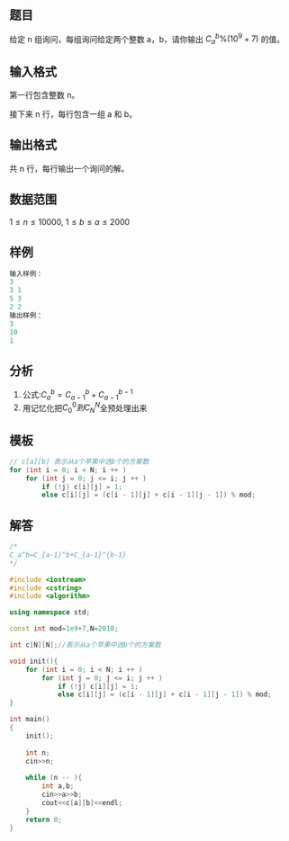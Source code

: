 ## 题目
给定 n 组询问，每组询问给定两个整数 a，b，请你输出 $C^b_a\%(10^9+7)$ 的值。

## 输入格式
第一行包含整数 n。

接下来 n 行，每行包含一组 a 和 b。

## 输出格式
共 n 行，每行输出一个询问的解。

## 数据范围
$1≤n≤10000,$
$1≤b≤a≤2000$

## 样例
```c++
输入样例：
3
3 1
5 3
2 2
输出样例：
3
10
1
```

## 分析
1. 公式:$C_a^b=C_{a-1}^b+C_{a-1}^{b-1}$
2. 用记忆化把$C_0^0到C_N^N$全预处理出来

## 模板
```c++
// c[a][b] 表示从a个苹果中选b个的方案数
for (int i = 0; i < N; i ++ )
    for (int j = 0; j <= i; j ++ )
        if (!j) c[i][j] = 1;
        else c[i][j] = (c[i - 1][j] + c[i - 1][j - 1]) % mod;
```

## 解答
```c++
/*
C_a^b=C_{a-1}^b+C_{a-1}^{b-1}
*/

#include <iostream>
#include <cstring>
#include <algorithm>

using namespace std;

const int mod=1e9+7,N=2010;

int c[N][N];//表示从a个苹果中选b个的方案数

void init(){
    for (int i = 0; i < N; i ++ )
        for (int j = 0; j <= i; j ++ )
            if (!j) c[i][j] = 1;
            else c[i][j] = (c[i - 1][j] + c[i - 1][j - 1]) % mod;
}

int main()
{
    init();
    
    int n;
    cin>>n;
    
    while (n -- ){
        int a,b;
        cin>>a>>b;
        cout<<c[a][b]<<endl;
    }
    return 0;
}
```